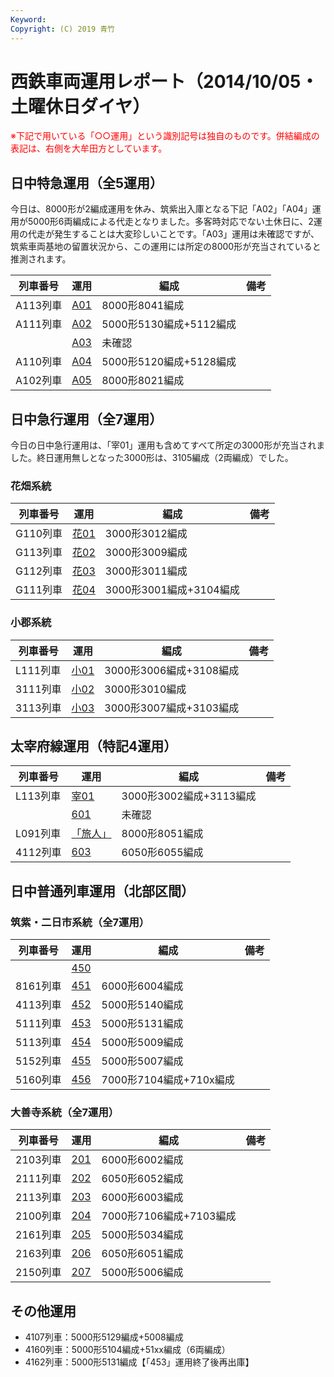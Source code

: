 ```yaml
---
Keyword: 
Copyright: (C) 2019 青竹
---
```


# 西鉄車両運用レポート（2014/10/05・土曜休日ダイヤ）

<span style="color:#FF0000;">※下記で用いている「○○運用」という識別記号は独自のものです。併結編成の表記は、右側を大牟田方としています。</span>

## 日中特急運用（全5運用）

今日は、8000形が2編成運用を休み、筑紫出入庫となる下記「A02」「A04」運用が5000形6両編成による代走となりました。多客時対応でない土休日に、2運用の代走が発生することは大変珍しいことです。「A03」運用は未確認ですが、筑紫車両基地の留置状況から、この運用には所定の8000形が充当されていると推測されます。

| 列車番号 | 運用 | 編成 | 備考 |
| --- | --- | --- | --- |
| A113列車 | [A01](http://aotake91.yu-nagi.com/railway/nishitetsu/20140322kaisei/unyoulist-holiday.htm#HA01) | 8000形8041編成 |  |
| A111列車 | [A02](http://aotake91.yu-nagi.com/railway/nishitetsu/20140322kaisei/unyoulist-holiday.htm#HA02) | 5000形5130編成+5112編成 |  |
|  | [A03](http://aotake91.yu-nagi.com/railway/nishitetsu/20140322kaisei/unyoulist-holiday.htm#HA03) | 未確認 |  |
| A110列車 | [A04](http://aotake91.yu-nagi.com/railway/nishitetsu/20140322kaisei/unyoulist-holiday.htm#HA04) | 5000形5120編成+5128編成 |  |
| A102列車 | [A05](http://aotake91.yu-nagi.com/railway/nishitetsu/20140322kaisei/unyoulist-holiday.htm#HA05) | 8000形8021編成 |  |

## 日中急行運用（全7運用）

今日の日中急行運用は、「宰01」運用も含めてすべて所定の3000形が充当されました。終日運用無しとなった3000形は、3105編成（2両編成）でした。

### 花畑系統

| 列車番号 | 運用 | 編成 | 備考 |
| --- | --- | --- | --- |
| G110列車 | [花01](http://aotake91.yu-nagi.com/railway/nishitetsu/20140322kaisei/unyoulist-holiday.htm#HG01) | 3000形3012編成 |  |
| G113列車 | [花02](http://aotake91.yu-nagi.com/railway/nishitetsu/20140322kaisei/unyoulist-holiday.htm#HG02) | 3000形3009編成 |  |
| G112列車 | [花03](http://aotake91.yu-nagi.com/railway/nishitetsu/20140322kaisei/unyoulist-holiday.htm#HG03) | 3000形3011編成 |  |
| G111列車 | [花04](http://aotake91.yu-nagi.com/railway/nishitetsu/20140322kaisei/unyoulist-holiday.htm#HG04) | 3000形3001編成+3104編成 |  |

### 小郡系統

| 列車番号 | 運用 | 編成 | 備考 |
| --- | --- | --- | --- |
| L111列車 | [小01](http://aotake91.yu-nagi.com/railway/nishitetsu/20140322kaisei/unyoulist-holiday.htm#HJ01) | 3000形3006編成+3108編成 |  |
| 3111列車 | [小02](http://aotake91.yu-nagi.com/railway/nishitetsu/20140322kaisei/unyoulist-holiday.htm#HJ02) | 3000形3010編成 |  |
| 3113列車 | [小03](http://aotake91.yu-nagi.com/railway/nishitetsu/20140322kaisei/unyoulist-holiday.htm#HJ03) | 3000形3007編成+3103編成 |  |

## 太宰府線運用（特記4運用）

| 列車番号 | 運用 | 編成 | 備考 |
| --- | --- | --- | --- |
| L113列車 | [宰01](http://aotake91.yu-nagi.com/railway/nishitetsu/20140322kaisei/unyoulist-holiday.htm#HL01) | 3000形3002編成+3113編成 |  |
|  | [601](http://aotake91.yu-nagi.com/railway/nishitetsu/20140322kaisei/unyoulist-holiday.htm#H601) | 未確認 |  |
| L091列車 | [「旅人」](http://aotake91.yu-nagi.com/railway/nishitetsu/20140322kaisei/unyoulist-holiday.htm#H602) | 8000形8051編成 |  |
| 4112列車 | [603](http://aotake91.yu-nagi.com/railway/nishitetsu/20140322kaisei/unyoulist-holiday.htm#H603) | 6050形6055編成 |  |

## 日中普通列車運用（北部区間）

### 筑紫・二日市系統（全7運用）

| 列車番号 | 運用 | 編成 | 備考 |
| --- | --- | --- | --- |
|  | [450](http://aotake91.yu-nagi.com/railway/nishitetsu/20140322kaisei/unyoulist-holiday.htm#H450) |  |  |
| 8161列車 | [451](http://aotake91.yu-nagi.com/railway/nishitetsu/20140322kaisei/unyoulist-holiday.htm#H451) | 6000形6004編成 |  |
| 4113列車 | [452](http://aotake91.yu-nagi.com/railway/nishitetsu/20140322kaisei/unyoulist-holiday.htm#H452) | 5000形5140編成 |  |
| 5111列車 | [453](http://aotake91.yu-nagi.com/railway/nishitetsu/20140322kaisei/unyoulist-holiday.htm#H453) | 5000形5131編成 |  |
| 5113列車 | [454](http://aotake91.yu-nagi.com/railway/nishitetsu/20140322kaisei/unyoulist-holiday.htm#H454) | 5000形5009編成 |  |
| 5152列車 | [455](http://aotake91.yu-nagi.com/railway/nishitetsu/20140322kaisei/unyoulist-holiday.htm#H455) | 5000形5007編成 |  |
| 5160列車 | [456](http://aotake91.yu-nagi.com/railway/nishitetsu/20140322kaisei/unyoulist-holiday.htm#H456) | 7000形7104編成+710x編成 |  |

### 大善寺系統（全7運用）

| 列車番号 | 運用 | 編成 | 備考 |
| --- | --- | --- | --- |
| 2103列車 | [201](http://aotake91.yu-nagi.com/railway/nishitetsu/20140322kaisei/unyoulist-holiday.htm#H201) | 6000形6002編成 |  |
| 2111列車 | [202](http://aotake91.yu-nagi.com/railway/nishitetsu/20140322kaisei/unyoulist-holiday.htm#H202) | 6050形6052編成 |  |
| 2113列車 | [203](http://aotake91.yu-nagi.com/railway/nishitetsu/20140322kaisei/unyoulist-holiday.htm#H203) | 6000形6003編成 |  |
| 2100列車 | [204](http://aotake91.yu-nagi.com/railway/nishitetsu/20140322kaisei/unyoulist-holiday.htm#H204) | 7000形7106編成+7103編成 |  |
| 2161列車 | [205](http://aotake91.yu-nagi.com/railway/nishitetsu/20140322kaisei/unyoulist-holiday.htm#H205) | 5000形5034編成 |  |
| 2163列車 | [206](http://aotake91.yu-nagi.com/railway/nishitetsu/20140322kaisei/unyoulist-holiday.htm#H206) | 6050形6051編成 |  |
| 2150列車 | [207](http://aotake91.yu-nagi.com/railway/nishitetsu/20140322kaisei/unyoulist-holiday.htm#H207) | 5000形5006編成 |  |

## その他運用

* 4107列車：5000形5129編成+5008編成
* 4160列車：5000形5104編成+51xx編成（6両編成）
* 4162列車：5000形5131編成【「453」運用終了後再出庫】

